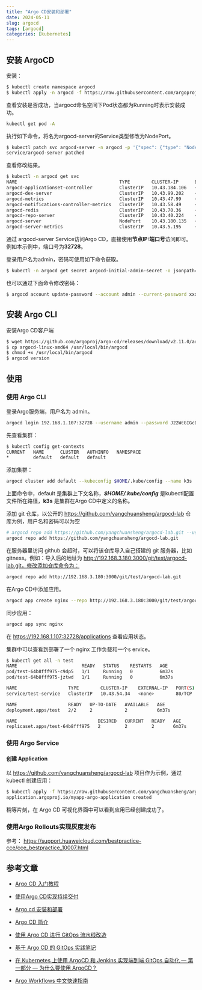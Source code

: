 ```yaml
---
title: "Argo CD安装和部署"
date: 2024-05-11
slug: argocd
tags: [argocd]
categories: [kubernetes]
---
```


## 安装 ArgoCD

安装：

```bash
$ kubectl create namespace argocd
$ kubectl apply -n argocd -f https://raw.githubusercontent.com/argoproj/argo-cd/stable/manifests/install.yaml
```

查看安装是否成功，当argocd命名空间下Pod状态都为Running时表示安装成功。

```bash
kubectl get pod -A
```

执行如下命令，将名为argocd-server的Service类型修改为NodePort。

```bash
$ kubectl patch svc argocd-server -n argocd -p '{"spec": {"type": "NodePort"}}'
service/argocd-server patched
```

查看修改结果。

```bash
$ kubectl -n argocd get svc
NAME                                      TYPE        CLUSTER-IP      EXTERNAL-IP   PORT(S)                      AGE
argocd-applicationset-controller          ClusterIP   10.43.184.106   <none>        7000/TCP,8080/TCP            24h
argocd-dex-server                         ClusterIP   10.43.99.202    <none>        5556/TCP,5557/TCP,5558/TCP   24h
argocd-metrics                            ClusterIP   10.43.47.99     <none>        8082/TCP                     24h
argocd-notifications-controller-metrics   ClusterIP   10.43.58.49     <none>        9001/TCP                     24h
argocd-redis                              ClusterIP   10.43.70.36     <none>        6379/TCP                     24h
argocd-repo-server                        ClusterIP   10.43.40.224    <none>        8081/TCP,8084/TCP            24h
argocd-server                             NodePort    10.43.180.135   <none>        80:31912/TCP,443:32728/TCP   24h
argocd-server-metrics                     ClusterIP   10.43.5.195     <none>        8083/TCP                     24h
```

通过 argocd-server Service访问Argo CD，直接使用**节点IP:端口号**访问即可。例如本示例中，端口号为**32728**。

登录用户名为admin，密码可使用如下命令获取。

```bash
$ kubectl -n argocd get secret argocd-initial-admin-secret -o jsonpath="{.data.password}" | base64 -d;echo
```

也可以通过下面命令修改密码：

```bash
$ argocd account update-password --account admin --current-password xxxx --new-password xxxx
```

## 安装 Argo CLI

安装Argo CD客户端

```bash
$ wget https://github.com/argoproj/argo-cd/releases/download/v2.11.0/argocd-linux-amd64
$ cp argocd-linux-amd64 /usr/local/bin/argocd
$ chmod +x /usr/local/bin/argocd
$ argocd version
```



## 使用

### 使用 Argo CLI

登录Argo服务端，用户名为 admin。

```bash
argocd login 192.168.1.107:32728 --username admin --password J22WcGIGcDnbmOtB
```

先查看集群：

```bash
$ kubectl config get-contexts
CURRENT   NAME      CLUSTER   AUTHINFO   NAMESPACE
*         default   default   default
```

添加集群：

```bash
argocd cluster add default --kubeconfig $HOME/.kube/config --name k3s
```

上面命令中，default 是集群上下文名称，***$HOME/.kube/config*** 是kubectl配置文件所在路径，**k3s** 是集群在Argo CD中定义的名称。

添加 git 仓库，以公开的 https://github.com/yangchuansheng/argocd-lab 仓库为例，用户名和密码可以为空

```bash
# argocd repo add https://github.com/yangchuansheng/argocd-lab.git --username <username> --password <password>
argocd repo add https://github.com/yangchuansheng/argocd-lab.git
```

在服务器里访问 github 会超时，可以将该仓库导入自己搭建的 git 服务器，比如 gitness。例如：导入后的地址为 http://192.168.3.180:3000/git/test/argocd-lab.git，修改添加仓库命令为：

```bash
argocd repo add http://192.168.3.180:3000/git/test/argocd-lab.git
```

在Argo CD中添加应用。

```bash
argocd app create nginx --repo http://192.168.3.180:3000/git/test/argocd-lab.git --path dev --dest-server https://192.168.1.107:6443 --dest-namespace test
```

同步应用：

```bash
argocd app sync nginx
```

在 https://192.168.1.107:32728/applications 查看应用状态。

集群中可以查看到部署了一个 nginx 工作负载和一个s ervice。

```bash
$ kubectl get all -n test
NAME                        READY   STATUS    RESTARTS   AGE
pod/test-64b8fff975-c9dp5   1/1     Running   0          6m37s
pod/test-64b8fff975-jztwd   1/1     Running   0          6m37s

NAME                   TYPE        CLUSTER-IP    EXTERNAL-IP   PORT(S)   AGE
service/test-service   ClusterIP   10.43.54.34   <none>        80/TCP    6m37s

NAME                   READY   UP-TO-DATE   AVAILABLE   AGE
deployment.apps/test   2/2     2            2           6m37s

NAME                              DESIRED   CURRENT   READY   AGE
replicaset.apps/test-64b8fff975   2         2         2       6m37s
```

### 使用 Argo Service

#### 创建 Application

以 https://github.com/yangchuansheng/argocd-lab 项目作为示例，通过 kubectl 创建应用：

```bash
$ kubectl apply -f https://raw.githubusercontent.com/yangchuansheng/argocd-lab/main/application.yaml
application.argoproj.io/myapp-argo-application created
```

稍等片刻，在 Argo CD 可视化界面中可以看到应用已经创建成功了。

### 使用Argo Rollouts实现灰度发布

参考： https://support.huaweicloud.com/bestpractice-cce/cce_bestpractice_10007.html

## 参考文章

- [Argo CD 入门教程](https://icloudnative.io/posts/getting-started-with-argocd/)
- [使用Argo CD实现持续交付](https://support.huaweicloud.com/bestpractice-cce/cce_bestpractice_10007.html)

- [Argo cd 安装和部署](https://www.jobcher.com/argocd/)
- [Argo CD 简介](https://mafeifan.com/DevOps/K8s/k8s-%E5%9F%BA%E7%A1%80-%E4%BD%BF%E7%94%A8argocd.html)
- [使用 Argo CD 进行 GitOps 流水线改造](https://www.51cto.com/article/768181.html)

- [基于 Argo CD 的 GitOps 实践笔记](https://www.aneasystone.com/archives/2023/05/gitops-with-argocd.html)
- [在 Kubernetes 上使用 ArgoCD 和 Jenkins 实现端到端 GitOps 自动化 — 第一部分 — 为什么要使用 ArgoCD？](https://emrah-t.medium.com/extending-your-ci-cd-pipeline-with-gitops-an-end-to-end-automation-with-argocd-and-jenkins-on-f6c39b3dcb21)

- [Argo Workflows 中文快速指南](https://cloud.tencent.com/developer/article/2226811)
